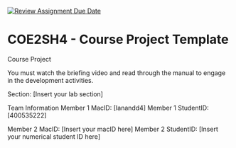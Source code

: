 [![Review Assignment Due Date](https://classroom.github.com/assets/deadline-readme-button-22041afd0340ce965d47ae6ef1cefeee28c7c493a6346c4f15d667ab976d596c.svg)](https://classroom.github.com/a/mLqiHWLE)
# COE2SH4 - Course Project Template
Course Project

You must watch the briefing video and read through the manual to engage in the development activities.


Section: [Insert your lab section]

Team Information
Member 1 MacID: [Ianandd4]
Member 1 StudentID: [400535222]

Member 2 MacID: [Insert your macID here]
Member 2 StudentID: [Insert your numerical student ID here]